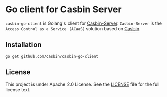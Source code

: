 Go client for Casbin Server
====

``casbin-go-client`` is Golang's client for [Casbin-Server](https://github.com/casbin/casbin-server). ``Casbin-Server`` is the ``Access Control as a Service (ACaaS)`` solution based on [Casbin](https://github.com/casbin/casbin).

## Installation

    go get github.com/casbin/casbin-go-client

## License

This project is under Apache 2.0 License. See the [LICENSE](LICENSE) file for the full license text.
